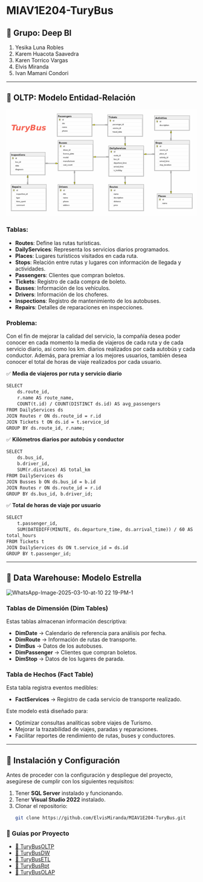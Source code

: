 # MIAV1E204-TuryBus

## 📌 Grupo: Deep BI
1. Yesika Luna Robles
2. Karem Huacota Saavedra
3. Karen Torrico Vargas
4. Elvis Miranda
5. Ivan Mamani Condori

---
## 📌 OLTP: Modelo Entidad-Relación

![alt text](<TuryBusOLTP/TuryBusOLTP-Modelo E-R.png>)


### Tablas:

- **Routes**: Define las rutas turísticas.
- **DailyServices**: Representa los servicios diarios programados.
- **Places**: Lugares turísticos visitados en cada ruta.
- **Stops**: Relación entre rutas y lugares con información de llegada y actividades.
- **Passengers**: Clientes que compran boletos.
- **Tickets**: Registro de cada compra de boleto.
- **Busses**: Información de los vehículos.
- **Drivers**: Información de los choferes.
- **Inspections**: Registro de mantenimiento de los autobuses.
- **Repairs**: Detalles de reparaciones en inspecciones.

### Problema:
Con el fin de mejorar la calidad del servicio, la compañía desea poder conocer en cada momento la media de viajeros de cada ruta y de cada servicio diario, así como los km. diarios realizados por cada autobús y cada conductor.
Además, para premiar a los mejores usuarios, también desea conocer el total de horas de viaje realizados por cada usuario.

✅ **Media de viajeros por ruta y servicio diario**
```
SELECT 
    ds.route_id,
    r.name AS route_name,
    COUNT(t.id) / COUNT(DISTINCT ds.id) AS avg_passengers
FROM DailyServices ds
JOIN Routes r ON ds.route_id = r.id
JOIN Tickets t ON ds.id = t.service_id
GROUP BY ds.route_id, r.name;
```
✅ **Kilómetros diarios por autobús y conductor**
```
SELECT 
    ds.bus_id,
    b.driver_id,
    SUM(r.distance) AS total_km
FROM DailyServices ds
JOIN Busses b ON ds.bus_id = b.id
JOIN Routes r ON ds.route_id = r.id
GROUP BY ds.bus_id, b.driver_id;
```
✅ **Total de horas de viaje por usuario**
```
SELECT 
    t.passenger_id,
    SUM(DATEDIFF(MINUTE, ds.departure_time, ds.arrival_time)) / 60 AS total_hours
FROM Tickets t
JOIN DailyServices ds ON t.service_id = ds.id
GROUP BY t.passenger_id;
```
---
## 📌 Data Warehouse: Modelo Estrella

![WhatsApp-Image-2025-03-10-at-10 22 19-PM-_1_](https://github.com/user-attachments/assets/56a24da3-c525-4926-ad1b-2c609e55db6b)


### Tablas de Dimensión (Dim Tables)

Estas tablas almacenan información descriptiva:

- **DimDate** → Calendario de referencia para análisis por fecha.
- **DimRoute** → Información de rutas de transporte.
- **DimBus** → Datos de los autobuses.
- **DimPassenger** → Clientes que compran boletos.
- **DimStop** → Datos de los lugares de parada.

### Tabla de Hechos (Fact Table)

Esta tabla registra eventos medibles:

- **FactServices** → Registro de cada servicio de transporte realizado.

Este modelo está diseñado para:
- Optimizar consultas analíticas sobre viajes de Turismo.
- Mejorar la trazabilidad de viajes, paradas y reparaciones.
- Facilitar reportes de rendimiento de rutas, buses y conductores.

---
## 📌 Instalación y Configuración

Antes de proceder con la configuración y despliegue del proyecto, asegúrese de cumplir con los siguientes requisitos:
1. Tener **SQL Server** instalado y funcionando.
2. Tener **Visual Studio 2022** instalado.
3. Clonar el repositorio:
   ```sh
   git clone https://github.com/ElvisMiranda/MIAV1E204-TuryBus.git
   ```
### 📂 Guías por Proyecto
- [📘 TuryBusOLTP](TuryBusOLTP.md)
- [📘 TuryBusDW](TuryBusDW.md)
- [📘 TuryBusETL](TuryBusETL.md)
- [📘 TuryBusRpt](TuryBusRpt.md)
- [📘 TuryBusOLAP](TuryBusOLAP.md)
